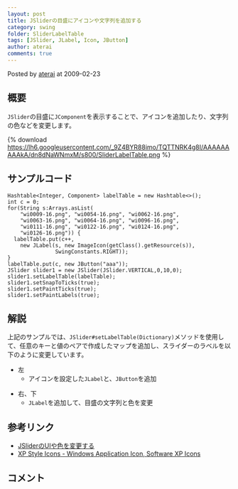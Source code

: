 ```yaml
---
layout: post
title: JSliderの目盛にアイコンや文字列を追加する
category: swing
folder: SliderLabelTable
tags: [JSlider, JLabel, Icon, JButton]
author: aterai
comments: true
---
```


Posted by [aterai](http://terai.xrea.jp/aterai.html) at 2009-02-23

## 概要
`JSlider`の目盛に`JComponent`を表示することで、アイコンを追加したり、文字列の色などを変更します。

{% download https://lh6.googleusercontent.com/_9Z4BYR88imo/TQTTNRK4g8I/AAAAAAAAAkA/dn8dNaWNmxM/s800/SliderLabelTable.png %}

## サンプルコード
<pre class="prettyprint"><code>Hashtable&lt;Integer, Component&gt; labelTable = new Hashtable&lt;&gt;();
int c = 0;
for(String s:Arrays.asList(
    "wi0009-16.png", "wi0054-16.png", "wi0062-16.png",
    "wi0063-16.png", "wi0064-16.png", "wi0096-16.png",
    "wi0111-16.png", "wi0122-16.png", "wi0124-16.png",
    "wi0126-16.png")) {
  labelTable.put(c++,
    new JLabel(s, new ImageIcon(getClass().getResource(s)),
               SwingConstants.RIGHT));
}
labelTable.put(c, new JButton("aaa"));
JSlider slider1 = new JSlider(JSlider.VERTICAL,0,10,0);
slider1.setLabelTable(labelTable);
slider1.setSnapToTicks(true);
slider1.setPaintTicks(true);
slider1.setPaintLabels(true);
</code></pre>

## 解説
上記のサンプルでは、`JSlider#setLabelTable(Dictionary)`メソッドを使用して、任意のキーと値のペアで作成したマップを追加し、スライダーのラベルを以下のように変更しています。

- 左
    - アイコンを設定した`JLabel`と、`JButton`を追加

<!-- dummy comment line for breaking list -->

- 右、下
    - `JLabel`を追加して、目盛の文字列と色を変更

<!-- dummy comment line for breaking list -->

## 参考リンク
- [JSliderのUIや色を変更する](http://terai.xrea.jp/Swing/VolumeSlider.html)
- [XP Style Icons - Windows Application Icon, Software XP Icons](http://www.icongalore.com/)

<!-- dummy comment line for breaking list -->

## コメント
